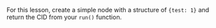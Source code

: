 For this lesson, create a simple node with a structure of `{test: 1}` and return the CID from your `run()` function.